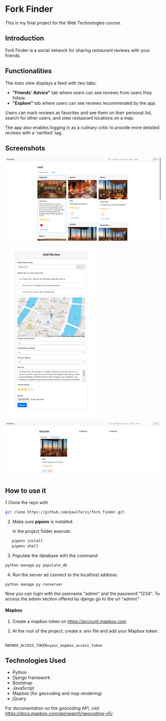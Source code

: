 # Fork Finder

This is my final project for the Web Technologies course.

## Introduction

Fork Finder is a social network for sharing restaurant reviews with your friends.
## Functionalities

The main view displays a feed with two tabs:
- **"Friends' Advice"** tab where users can see reviews from users they follow.
- **"Explore"** tab where users can see reviews recommended by the app.

Users can mark reviews as favorites and see them on their personal list, search for other users, and view restaurant locations on a map.

The app also enables logging in as a culinary critic to provide more detailed reviews with a 'verified' tag.

## Screenshots


<p align="center">
  <img src="/docs/screenshots/feed.png">
</p>

<p >
  <img src="/docs/screenshots/add_critic_review.png" width="300">
</p>

<p align="center">
  <img src="/docs/screenshots/my_account.png">
</p>


## How to use it 

1 Clone the repo with 
```bash
git clone https://github.com/paulfersi/fork_finder.git

```

2. Make sure **pipenv** is installed.
   
   In the project folder execute:

```bash
   pipenv install
   pipenv shell  
```

3. Populate the database with the command:
   
```bash
python manage.py populate_db
```

4. Run the server ad connect to the localhost address:
   
```bash
python manage.py runserver
```    

Now you can login with the username "admin" and the password "1234".
To access the admin section offered by django go to the url "admin/"

#### Mapbox

1. Create a mapbox token on https://account.mapbox.com

2. At the root of the project, create a .env file and add your Mapbox token.

```env

MAPBOX_ACCESS_TOKEN=your_mapbox_access_token

```

## Technologies Used

- Python
- Django framework
- Bootstrap
- JavaScript
- Mapbox (for geocoding and map rendering)
- jQuery

For documentation on the geocoding API, visit https://docs.mapbox.com/api/search/geocoding-v5/.